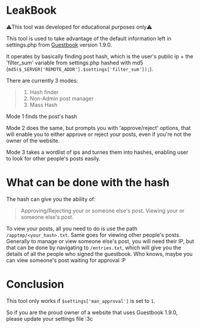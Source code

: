 # LeakBook
⚠️This tool was developed for educational purposes only⚠️

This tool is used to take advantage of the default information left in settings.php from [Guestbook](https://www.phpjunkyard.com/php-guestbook-script.php) version 1.9.0.

It operates by basically finding post hash, which is the user's public ip + the 'filter_sum' variable from settings.php hashed with md5 (```md5($_SERVER['REMOTE_ADDR'].$settings['filter_sum']);```).

There are currently 3 modes:

> 1) Hash finder
> 2) Non-Admin post manager
> 3) Mass Hash

Mode 1 finds the post's hash

Mode 2 does the same, but prompts you with 'approve/reject' options, that will enable you to either approve or reject your posts, even if you're not the owner of the website.

Mode 3 takes a wordlist of ips and turnes them into hashes, enabling user to look for other people's posts easily.

# What can be done with the hash

The hash can give you the ability of:
> Approving/Rejecting your or someone else's post.
> Viewing your or someone else's post.

To view your posts, all you need to do is use the path ```/apptmp/<your_hash>.txt```. Same goes for viewing other people's posts. 
Generally to manage or view someone else's post, you will need their IP, but that can be done by navigating to ```/entries.txt```, which will give you the details of all the people who signed the guestbook. Who knows, maybe you can view someone's post waiting for approval :P 

# Conclusion

This tool only works if ```$settings['man_approval']``` is set to ```1```.

So if you are the proud owner of a website that uses Guestbook 1.9.0, please update your settings file :3c  
